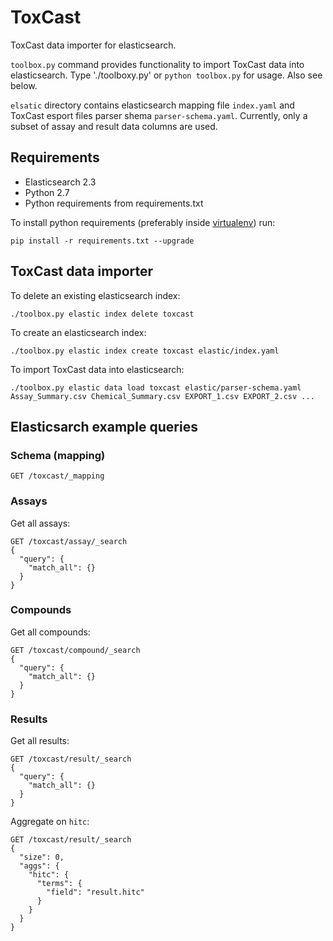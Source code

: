 # ToxCast

ToxCast data importer for elasticsearch.

`toolbox.py` command provides functionality to import ToxCast data into elasticsearch. Type './toolboxy.py' or `python toolbox.py` for usage. Also see below.

`elsatic` directory contains elasticsearch mapping file `index.yaml` and ToxCast esport files parser shema `parser-schema.yaml`. Currently, only a subset of assay and result data columns are used.


## Requirements

- Elasticsearch 2.3
- Python 2.7
- Python requirements from requirements.txt

To install python requirements (preferably inside [virtualenv](https://virtualenv.pypa.io/en/stable/)) run:

    pip install -r requirements.txt --upgrade


## ToxCast data importer

To delete an existing elasticsearch index:

    ./toolbox.py elastic index delete toxcast

To create an elasticsearch index:

    ./toolbox.py elastic index create toxcast elastic/index.yaml

To import ToxCast data into elasticsearch:

    ./toolbox.py elastic data load toxcast elastic/parser-schema.yaml Assay_Summary.csv Chemical_Summary.csv EXPORT_1.csv EXPORT_2.csv ...


## Elasticsarch example queries

### Schema (mapping)

    GET /toxcast/_mapping

### Assays

Get all assays:

    GET /toxcast/assay/_search
    {
      "query": {
        "match_all": {}
      }
    }

### Compounds

Get all compounds:

    GET /toxcast/compound/_search
    {
      "query": {
        "match_all": {}
      }
    }

### Results

Get all results:

    GET /toxcast/result/_search
    {
      "query": {
        "match_all": {}
      }
    }

Aggregate on `hitc`:

    GET /toxcast/result/_search
    {
      "size": 0,  
      "aggs": {
        "hitc": {
          "terms": {
            "field": "result.hitc"
          }
        }
      }
    }
